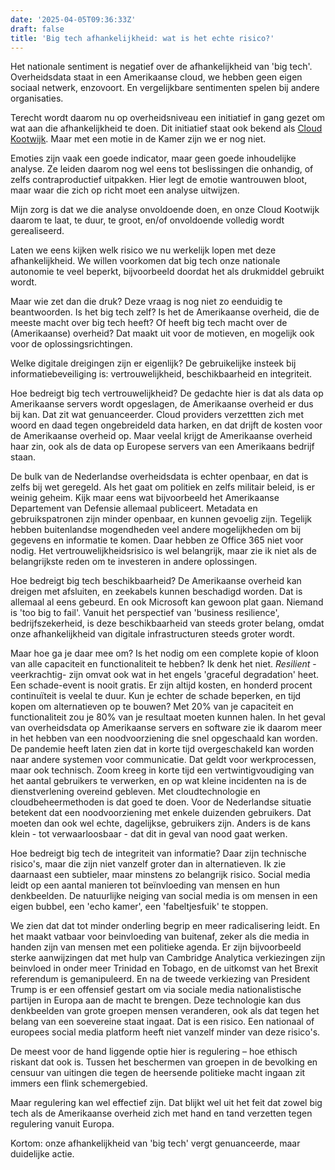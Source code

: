 ```yaml
---
date: '2025-04-05T09:36:33Z'
draft: false
title: 'Big tech afhankelijkheid: wat is het echte risico?'
---
```


Het nationale sentiment is negatief over de afhankelijkheid van 'big tech'. Overheidsdata staat in een Amerikaanse cloud, we hebben geen eigen sociaal netwerk, enzovoort. En vergelijkbare sentimenten spelen bij andere organisaties.

Terecht wordt daarom nu op overheidsniveau een initiatief in gang gezet om wat aan die afhankelijkheid te doen. Dit initiatief staat ook bekend als [Cloud Kootwijk](https://berthub.eu/articles/posts/cloud-kootwijk-moties-aangenomen/). Maar met een motie in de Kamer zijn we er nog niet. 

Emoties zijn vaak een goede indicator, maar geen goede inhoudelijke analyse.
Ze leiden daarom nog wel eens tot beslissingen die onhandig, of zelfs contraproductief uitpakken. Hier legt de emotie wantrouwen bloot, maar waar die zich op richt moet een analyse uitwijzen. 

Mijn zorg is dat we die analyse onvoldoende doen, en onze Cloud Kootwijk daarom te laat, te duur, te groot, en/of onvoldoende volledig wordt gerealiseerd. 

Laten we eens kijken welk risico we nu werkelijk lopen met deze afhankelijkheid.
We willen voorkomen dat big tech onze nationale autonomie te veel beperkt, bijvoorbeeld doordat het als drukmiddel gebruikt wordt.

Maar wie zet dan die druk? Deze vraag is nog niet zo eenduidig te beantwoorden. Is het big tech zelf? Is het de Amerikaanse overheid, die de meeste macht over big tech heeft? Of heeft big tech macht over de (Amerikaanse) overheid? Dat maakt uit voor de motieven, en mogelijk ook voor de oplossingsrichtingen.

Welke digitale dreigingen zijn er eigenlijk? De gebruikelijke insteek bij informatiebeveiliging is: vertrouwelijkheid, beschikbaarheid en integriteit.

Hoe bedreigt big tech vertrouwelijkheid? De gedachte hier is dat als data op Amerikaanse servers wordt opgeslagen, de Amerikaanse overheid er dus bij kan.
Dat zit wat genuanceerder. Cloud providers verzettten zich met woord en daad tegen ongebreideld data harken, en dat drijft de kosten voor de Amerikaanse overheid op.
Maar veelal krijgt de Amerikaanse overheid haar zin, ook als de data op Europese servers van een Amerikaans bedrijf staan.

De bulk van de Nederlandse overheidsdata is echter openbaar, en dat is zelfs bij wet geregeld. Als het gaat om politiek en zelfs militair beleid, is er weinig geheim. Kijk maar eens wat bijvoorbeeld het Amerikaanse Departement van Defensie allemaal publiceert. Metadata en gebruikspatronen zijn minder openbaar, en kunnen gevoelig zijn.
Tegelijk hebben buitenlandse mogendheden veel andere mogelijkheden om bij gegevens en informatie te komen. Daar hebben ze Office 365 niet voor nodig.
Het vertrouwelijkheidsrisico is wel belangrijk, maar zie ik niet als de belangrijkste reden om te investeren in andere oplossingen.

Hoe bedreigt big tech beschikbaarheid? De Amerikaanse overheid kan dreigen met afsluiten, en zeekabels kunnen beschadigd worden. Dat is allemaal al eens gebeurd. En ook Microsoft kan gewoon plat gaan. Niemand is 'too big to fail'. Vanuit het perspectief van 'business resilience', bedrijfszekerheid, is deze beschikbaarheid van steeds groter belang, omdat onze afhankelijkheid van digitale infrastructuren steeds groter wordt.

Maar hoe ga je daar mee om? Is het nodig om een complete kopie of kloon van alle capaciteit en functionaliteit te hebben? Ik denk het niet. _Resilient_ -veerkrachtig- zijn omvat ook wat in het engels 'graceful degradation' heet. Een schade-event is nooit gratis. Er zijn altijd kosten, en honderd procent continuïteit is veelal te duur. Kun je echter de schade beperken, en tijd kopen om alternatieven op te bouwen? Met 20% van je capaciteit en functionaliteit zou je 80% van je resultaat moeten kunnen halen.
In het geval van overheidsdata op Amerikaanse servers en software zie ik daarom meer in het hebben van een noodvoorziening die snel opgeschaald kan worden.
De pandemie heeft laten zien dat in korte tijd overgeschakeld kan worden naar andere systemen voor communicatie. Dat geldt voor werkprocessen, maar ook technisch. Zoom kreeg in korte tijd een vertwintigvoudiging van het aantal gebruikers te verwerken, en op wat kleine incidenten na is de dienstverlening overeind gebleven. Met cloudtechnologie en cloudbeheermethoden is dat goed te doen. Voor de Nederlandse situatie betekent dat een noodvoorziening met enkele duizenden gebruikers.
Dat moeten dan ook wel echte, dagelijkse, gebruikers zijn. Anders is de kans klein - tot verwaarloosbaar - dat dit in geval van nood gaat werken.

Hoe bedreigt big tech de integriteit van informatie? Daar zijn technische risico's, maar die zijn niet vanzelf groter dan in alternatieven. Ik zie daarnaast een subtieler, maar minstens zo belangrijk risico. Social media leidt op een aantal manieren tot beïnvloeding van mensen en hun denkbeelden. De natuurlijke neiging van social media is om mensen in een eigen bubbel, een 'echo kamer', een 'fabeltjesfuik' te stoppen.

We zien dat dat tot minder onderling begrip en meer radicalisering leidt. En het maakt vatbaar voor beinvloeding van buitenaf, zeker als die media in handen zijn van mensen met een politieke agenda. Er zijn bijvoorbeeld sterke aanwijzingen dat met hulp van Cambridge Analytica verkiezingen zijn beinvloed in onder meer Trinidad en Tobago, en de uitkomst van het Brexit referendum is gemanipuleerd. En na de tweede verkiezing van President Trump is er een offensief gestart om via sociale media nationalistische partijen in Europa aan de macht te brengen.
Deze technologie kan dus denkbeelden van grote groepen mensen veranderen, ook als dat tegen het belang van een soevereine staat ingaat. Dat is een risico.
Een nationaal of europees social media platform heeft niet vanzelf minder van deze risico's.

De meest voor de hand liggende optie hier is regulering – hoe ethisch riskant dat ook is.
Tussen het beschermen van groepen in de bevolking en censuur van uitingen die tegen de heersende politieke macht ingaan zit immers een flink schemergebied.

Maar regulering kan wel effectief zijn. Dat blijkt wel uit het feit dat zowel big tech als de Amerikaanse overheid zich met hand en tand verzetten tegen regulering vanuit Europa.

Kortom: onze afhankelijkheid van 'big tech' vergt genuanceerde, maar duidelijke actie.

